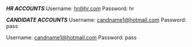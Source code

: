 *****HR ACCOUNTS*****
Username: hr@hr.com
Password: hr

*****CANDIDATE ACCOUNTS*****
Username: candname1@hotmail.com
Password: pass

Username: candname1@hotmail.com
Password: pass
